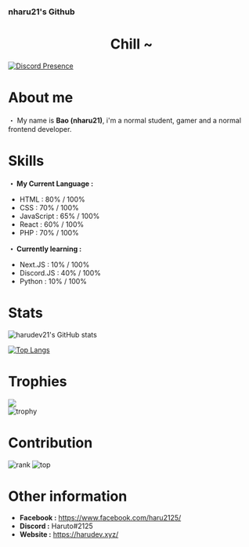 ### nharu21's Github

# <div align="center"> **Chill ~** </div>

[![Discord Presence](https://fel1x.tk/harudev1.svg)](https://discord.com/users/891995563833315328)

# **About me**

・ My name is **Bao (nharu21)**, i'm a normal student, gamer and a normal frontend developer.

# **Skills**

**・ My Current Language :**
- HTML : 80% / 100%
- CSS : 70% / 100%
- JavaScript : 65% / 100%
- React : 60% / 100%
- PHP : 70% / 100%

**・ Currently learning :**
- Next.JS : 10% / 100%
- Discord.JS : 40% / 100%
- Python : 10% / 100%

# **Stats**

![harudev21's GitHub stats](https://github-readme-stats.vercel.app/api?username=harudev21&show_icons=true&theme=dracula)

[![Top Langs](https://github-readme-stats.vercel.app/api/top-langs/?username=harudev21&theme=dracula)](https://github.com/harudev21/harudev21.github.io)

# **Trophies**
![](https://github-trophies.vercel.app/?username=harudev21&theme=dracula&no-frame=false&no-bg=false&margin-w=4)</br>
![trophy](https://github-profile-trophy.vercel.app/?username=harudev21&column=6&&margin-w=4&theme=dracula)

# **Contribution**
![rank](https://github-readme-streak-stats.herokuapp.com/?user=harudev21&theme=dracula&hide_border=true)
![top](https://github-profile-summary-cards.vercel.app/api/cards/profile-details?username=harudev21&theme=dracula)

# **Other information**

- **Facebook :** https://www.facebook.com/haru2125/
- **Discord :** Haruto#2125
- **Website :** https://harudev.xyz/
